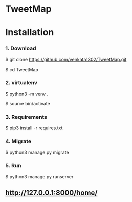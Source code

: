 # TweetMap
# Installation

### 1. Download
$ git clone https://github.com/venkata1302/TweetMap.git

$ cd TweetMap

### 2. virtualenv
$ python3 -m venv .

$ source bin/activate

### 3. Requirements
$ pip3 install -r requires.txt

### 4. Migrate
$ python3 manage.py migrate

### 5. Run
$ python3 manage.py runserver
## http://127.0.0.1:8000/home/
